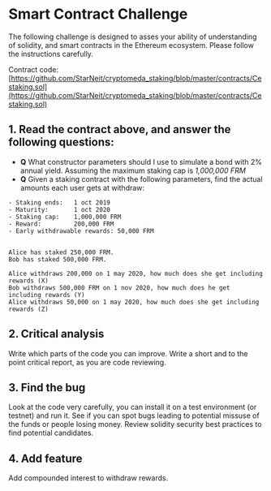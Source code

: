 # Smart Contract Challenge

The following challenge is designed to asses your ability of understanding of solidity, and smart contracts in the Ethereum ecosystem. Please follow the instructions carefully.

Contract code: 
[https://github.com/StarNeit/cryptomeda_staking/blob/master/contracts/Cestaking.sol](https://github.com/StarNeit/cryptomeda_staking/blob/master/contracts/Cestaking.sol)

## 1. Read the contract above, and answer the following questions:

- **Q** What constructor parameters should I use to simulate a bond with 2% annual yield. Assuming the maximum staking cap is *1,000,000 FRM*
- **Q** Given a staking contract with the following parameters, find the actual amounts each user gets at withdraw:
```
- Staking ends:   1 oct 2019
- Maturity:       1 oct 2020
- Staking cap:    1,000,000 FRM
- Reward:         200,000 FRM
- Early withdrawable rewards: 50,000 FRM


Alice has staked 250,000 FRM.
Bob has staked 500,000 FRM.

Alice withdraws 200,000 on 1 may 2020, how much does she get including rewards (X)
Bob withdraws 500,000 FRM on 1 nov 2020, how much does he get including rewards (Y) 
Alice withdraws 50,000 on 1 may 2020, how much does she get including rewards (Z)
```

## 2. Critical analysis

Write which parts of the code you can improve. Write a short and to the point critical report, as you are code reviewing.

## 3. Find the bug

Look at the code very carefully, you can install it on a test environment (or testnet) and run it. See if you can spot bugs leading to potential missuse of the funds or people losing money. Review solidity security best practices to find potential candidates.

## 4. Add feature

Add compounded interest to withdraw rewards.

